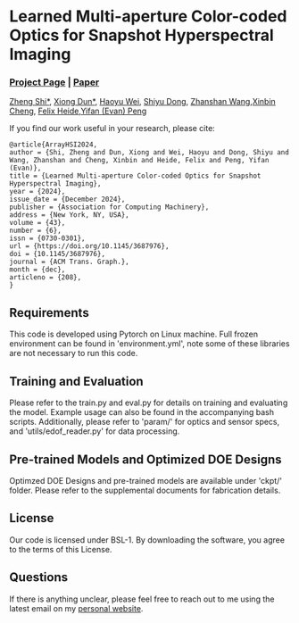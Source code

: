 # Learned Multi-aperture Color-coded Optics for Snapshot Hyperspectral Imaging
### [Project Page](https://light.princeton.edu/publication/array-hsi/) | [Paper](https://dl.acm.org/doi/10.1145/3687976)

[Zheng Shi*](https://zheng-shi.github.io/), [Xiong Dun*](), [Haoyu Wei](https://whywww.github.io/), [Shiyu Dong](), [Zhanshan Wang](),[Xinbin Cheng](), [Felix Heide](https://www.cs.princeton.edu/~fheide/),[Yifan (Evan) Peng](https://www.eee.hku.hk/~evanpeng/)

If you find our work useful in your research, please cite:
```
@article{ArrayHSI2024,
author = {Shi, Zheng and Dun, Xiong and Wei, Haoyu and Dong, Shiyu and Wang, Zhanshan and Cheng, Xinbin and Heide, Felix and Peng, Yifan (Evan)},
title = {Learned Multi-aperture Color-coded Optics for Snapshot Hyperspectral Imaging},
year = {2024},
issue_date = {December 2024},
publisher = {Association for Computing Machinery},
address = {New York, NY, USA},
volume = {43},
number = {6},
issn = {0730-0301},
url = {https://doi.org/10.1145/3687976},
doi = {10.1145/3687976},
journal = {ACM Trans. Graph.},
month = {dec},
articleno = {208},
}
```
## Requirements
This code is developed using Pytorch on Linux machine. Full frozen environment can be found in 'environment.yml', note some of these libraries are not necessary to run this code. 

## Training and Evaluation
Please refer to the train.py and eval.py for details on training and evaluating the model. Example usage can also be found in the accompanying bash scripts. Additionally, please refer to 'param/' for optics and sensor specs, and 'utils/edof_reader.py' for data processing. 

## Pre-trained Models and Optimized DOE Designs
Optimzed DOE Designs and pre-trained models are available under 'ckpt/' folder. Please refer to the supplemental documents for fabrication details.

## License
Our code is licensed under BSL-1. By downloading the software, you agree to the terms of this License. 

## Questions
If there is anything unclear, please feel free to reach out to me using the latest email on my [personal website](https://zheng-shi.github.io/).